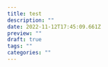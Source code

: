 ```yaml
---
title: test
description: ""
date: 2022-11-12T17:45:09.661Z
preview: ""
draft: true
tags: ""
categories: ""
---
```

